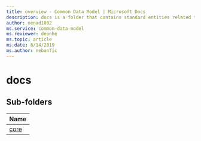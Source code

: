 ```yaml
---
title: overview - Common Data Model | Microsoft Docs
description: docs is a folder that contains standard entities related to the Common Data Model.
author: nenad1002
ms.service: common-data-model
ms.reviewer: deonhe
ms.topic: article
ms.date: 8/14/2019
ms.author: nebanfic
---
```


# docs


## Sub-folders

|Name|
|---|
|[core](core/overview.md)|



